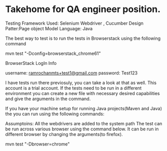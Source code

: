 # Takehome for QA engineer position.


Testing Framework Used: Selenium Webdriver , Cucumber
Design Patter:Page object Model
Language: Java

The best way to test is to run the tests in Browserstack using the following command

mvn test "-Dconfig=browserstack_chrome61"

BrowserStack LogIn Info

username: ramrochanmts+test1@gmail.com
password: Test123

I have tests run there previosuly, you can take a look at that as well. This account is a trial account. If the tests need to be run in a different environment you can create a new file with necessary desired capabilities and give the arguments in the command.



If you have your machine setup for running Java projects(Maven and Java) the you can run using the following commands:

Assumptoins: All the webdrivers are added to the system path
The test can be run across various browser using the command below. It can be run in different browser by changing the arguments(to firefox).

mvn test "-Dbrowser=chrome"
